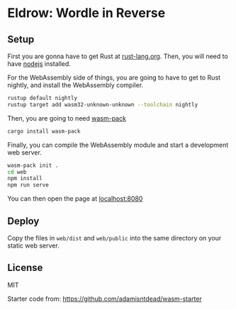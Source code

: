 # Eldrow: Wordle in Reverse

## Setup

First you are gonna have to get Rust at [rust-lang.org](https://www.rust-lang.org/).
Then, you will need to have [nodejs](https://nodejs.org/) installed.

For the WebAssembly side of things, you are going to have to get to Rust nightly,
and install the WebAssembly compiler.

```bash
rustup default nightly
rustup target add wasm32-unknown-unknown --toolchain nightly
```

Then, you are going to need [wasm-pack](https://github.com/ashleygwilliams/wasm-pack)

```bash
cargo install wasm-pack
```

Finally, you can compile the WebAssembly module and start a development web server.

```bash
wasm-pack init .
cd web
npm install
npm run serve
```

You can then open the page at [localhost:8080](http://localhost:8080)

## Deploy

Copy the files in `web/dist` and `web/public` into the same directory on your static web server.

## License

MIT

Starter code from: https://github.com/adamisntdead/wasm-starter
